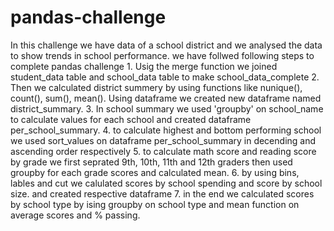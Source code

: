 # pandas-challenge
In this challenge we have data of a school district and we analysed the data to show trends in school performance. we have follwed following steps to complete pandas challenge
    1. Usig the merge function we joined student_data table and school_data table to make school_data_complete
    2. Then we calculated district summery by using functions like nunique(), count(), sum(), mean(). Using dataframe we created new dataframe named district_summary.
    3. In school summary we used 'groupby' on school_name to calculate values for each school and created dataframe per_school_summary.
    4. to calculate highest and bottom performing school we used sort_values on dataframe per_school_summary in decending and ascending order respectively 
    5. to calculate math score and reading score by grade we first seprated 9th, 10th, 11th and 12th graders then used groupby for each grade scores and calculated mean.
    6. by using bins, lables and cut we calulated scores by school spending and score by school size. and created respective dataframe
    7. in the end we calculated scores by school type by ising groupby on school type and mean function on average scores and % passing. 
